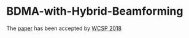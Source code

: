 # BDMA-with-Hybrid-Beamforming
The [paper](https://github.com/RobertGCNiu/PPAPR-Aware-Beam-Division-Multiple-Access-for-mmWave-Massive-MIMO-Systems/blob/master/PAPR-Aware%20Beam%20Division%20Multiple%20Access%20for%20mmWave%20Massive%20MIMO%20Systems.pdf) has been accepted by [WCSP 2018](http://www.ic-wcsp.org/)

